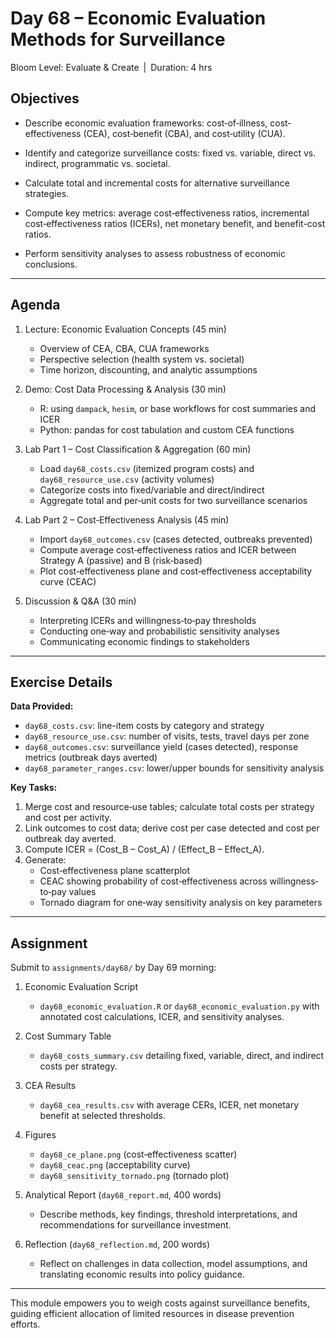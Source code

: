 # **Day 68 – Economic Evaluation Methods for Surveillance**
  
Bloom Level: Evaluate & Create | Duration: 4 hrs  

## Objectives  

- Describe economic evaluation frameworks: cost‐of‐illness, cost‐effectiveness (CEA), cost‐benefit (CBA), and cost‐utility (CUA).  

- Identify and categorize surveillance costs: fixed vs. variable, direct vs. indirect, programmatic vs. societal.  

- Calculate total and incremental costs for alternative surveillance strategies.  

- Compute key metrics: average cost‐effectiveness ratios, incremental cost‐effectiveness ratios (ICERs), net monetary benefit, and benefit-cost ratios.  

- Perform sensitivity analyses to assess robustness of economic conclusions.  

---

## Agenda  

1. Lecture: Economic Evaluation Concepts (45 min)  
   - Overview of CEA, CBA, CUA frameworks  
   - Perspective selection (health system vs. societal)  
   - Time horizon, discounting, and analytic assumptions  

2. Demo: Cost Data Processing & Analysis (30 min)  
   - R: using `dampack`, `hesim`, or base workflows for cost summaries and ICER  
   - Python: pandas for cost tabulation and custom CEA functions  

3. Lab Part 1 – Cost Classification & Aggregation (60 min)  
   - Load `day68_costs.csv` (itemized program costs) and `day68_resource_use.csv` (activity volumes)  
   - Categorize costs into fixed/variable and direct/indirect  
   - Aggregate total and per‐unit costs for two surveillance scenarios  

4. Lab Part 2 – Cost‐Effectiveness Analysis (45 min)  
   - Import `day68_outcomes.csv` (cases detected, outbreaks prevented)  
   - Compute average cost‐effectiveness ratios and ICER between Strategy A (passive) and B (risk‐based)  
   - Plot cost‐effectiveness plane and cost‐effectiveness acceptability curve (CEAC)  

5. Discussion & Q&A (30 min)  
   - Interpreting ICERs and willingness‐to‐pay thresholds  
   - Conducting one‐way and probabilistic sensitivity analyses  
   - Communicating economic findings to stakeholders  

---

## Exercise Details  

**Data Provided:**  
- `day68_costs.csv`: line-item costs by category and strategy  
- `day68_resource_use.csv`: number of visits, tests, travel days per zone  
- `day68_outcomes.csv`: surveillance yield (cases detected), response metrics (outbreak days averted)  
- `day68_parameter_ranges.csv`: lower/upper bounds for sensitivity analysis  

**Key Tasks:**  
1. Merge cost and resource‐use tables; calculate total costs per strategy and cost per activity.  
2. Link outcomes to cost data; derive cost per case detected and cost per outbreak day averted.  
3. Compute ICER = (Cost_B – Cost_A) / (Effect_B – Effect_A).  
4. Generate:  
   - Cost‐effectiveness plane scatterplot  
   - CEAC showing probability of cost‐effectiveness across willingness‐to‐pay values  
   - Tornado diagram for one‐way sensitivity analysis on key parameters  

---

## Assignment  

Submit to `assignments/day68/` by Day 69 morning:  

1. Economic Evaluation Script  
   - `day68_economic_evaluation.R` or `day68_economic_evaluation.py` with annotated cost calculations, ICER, and sensitivity analyses.  

2. Cost Summary Table  
   - `day68_costs_summary.csv` detailing fixed, variable, direct, and indirect costs per strategy.  

3. CEA Results  
   - `day68_cea_results.csv` with average CERs, ICER, net monetary benefit at selected thresholds.  

4. Figures  
   - `day68_ce_plane.png` (cost‐effectiveness scatter)  
   - `day68_ceac.png` (acceptability curve)  
   - `day68_sensitivity_tornado.png` (tornado plot)  

5. Analytical Report (`day68_report.md`, 400 words)  
   - Describe methods, key findings, threshold interpretations, and recommendations for surveillance investment.  

6. Reflection (`day68_reflection.md`, 200 words)  
   - Reflect on challenges in data collection, model assumptions, and translating economic results into policy guidance.  

---  

This module empowers you to weigh costs against surveillance benefits, guiding efficient allocation of limited resources in disease prevention efforts.
